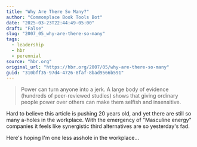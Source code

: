 ```yaml
---
title: "Why Are There So Many?"
author: "Commonplace Book Tools Bot"
date: "2025-03-23T22:44:49-05:00"
draft: "False"
slug: "2007_05_why-are-there-so-many"
tags:
  - leadership
  - hbr
  - perennial
source: "hbr.org"
original_url: "https://hbr.org/2007/05/why-are-there-so-many"
guid: "310bff35-97d4-4726-8faf-8bad9566b591"
---
```


> Power can turn anyone into a jerk. A large body of evidence (hundreds of peer-reviewed studies) shows that giving ordinary people power over others can make them selfish and insensitive.

Hard to believe this article is pushing 20 years old, and yet there are still so many a-holes in the workplace. With the emergency of "Masculine energy" companies it feels like synergistic third alternatives are so yesterday's fad.

Here's hoping I'm one less asshole in the workplace...
